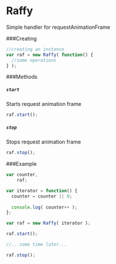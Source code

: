 # Raffy
Simple handler for requestAnimationFrame

###Creating

```javascript
//creating an instance
var raf = new Raffy( function() {
  //some operations
} );
```

###Methods

##### `start`

Starts request animation frame
```javascript
raf.start();
```

##### `stop`

Stops request animation frame
```javascript
raf.stop();
```

###Example
```javascript
var counter,
    raf;

var iterator = function() {
  counter = counter || 0;
  
  console.log( counter++ );
};

var raf = new Raffy( iterator );

raf.start();

//...some time later...

raf.stop();
```
